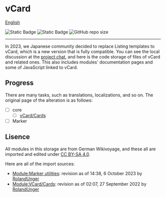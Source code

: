 # vCard
[English](README.md)

![Static Badge](https://img.shields.io/badge/Wikimedia_Projects-Wikivoyage-cornflowerblue?style=flat&link=https%3A%2F%2Fwww.wikimedia.org%2F&link=https%3A%2F%2Fwww.wikivoyage.org%2F)
![Static Badge](https://img.shields.io/badge/Wikivoyage-lightgray?style=flat&logo=wikivoyage&logoColor=black&labelColor=cornflowerblue&link=https%3A%2F%2Fwww.wikivoyage.org%2F)
![GitHub repo size](https://img.shields.io/github/repo-size/sousakak/WikivoyageModules)


----
In 2023, we Japanese community decided to replace Listing templates to vCard, which is a new version that is fully compatible. You can see the local discussion at the [project chat](https://w.wiki/89x5), and here is the code storage of files of vCard and related ones. This also includes modules' documentation pages and some of JavaScript linked to vCard.

## Progress
There are many tasks, such as translations, localizations, and so on. The original page of the alteration is as follows:

- [ ] core
  - [ ] [vCard/Cards](core/Cards.lua)
- [ ] Marker

## Lisence
All modules in this storage are from German Wikivoyage, and these all are imported and edited under [CC BY-SA 4.0](https://creativecommons.org/licenses/by-sa/4.0/deed.en).

Here are all of the import sources: 
- [Module:Marker utilities](https://w.wiki/89y2): revision as of 14:38, 6 October 2023 by [RolandUnger](https://de.wikivoyage.org/wiki/User:RolandUnger)
- [Module:VCard/Cards](https://w.wiki/89xq): revision as of 02:07, 27 September 2022 by [RolandUnger](https://de.wikivoyage.org/wiki/User:RolandUnger)

